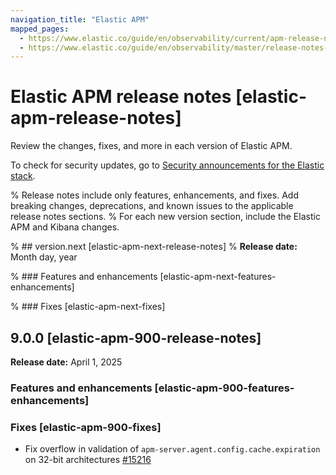 ```yaml
---
navigation_title: "Elastic APM"
mapped_pages:
  - https://www.elastic.co/guide/en/observability/current/apm-release-notes.html
  - https://www.elastic.co/guide/en/observability/master/release-notes-head.html
---
```


# Elastic APM release notes [elastic-apm-release-notes]
Review the changes, fixes, and more in each version of Elastic APM.

To check for security updates, go to [Security announcements for the Elastic stack](https://discuss.elastic.co/c/announcements/security-announcements/31).

% Release notes include only features, enhancements, and fixes. Add breaking changes, deprecations, and known issues to the applicable release notes sections.
% For each new version section, include the Elastic APM and Kibana changes.

% ## version.next [elastic-apm-next-release-notes]
% **Release date:** Month day, year

% ### Features and enhancements [elastic-apm-next-features-enhancements]

% ### Fixes [elastic-apm-next-fixes]

## 9.0.0 [elastic-apm-900-release-notes]
**Release date:** April 1, 2025

### Features and enhancements [elastic-apm-900-features-enhancements]

### Fixes [elastic-apm-900-fixes]
* Fix overflow in validation of `apm-server.agent.config.cache.expiration` on 32-bit architectures [#15216](https://github.com/elastic/apm-server/pull/15216)